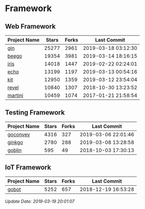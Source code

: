 # Framework

## Web Framework

| Project Name | Stars | Forks | Last Commit |
| ------------ | ----- | ----- | ----------- |
| [gin](https://github.com/gin-gonic/gin) | 25277 | 2961 | 2019-03-18 03:12:30 |
| [beego](https://github.com/astaxie/beego) | 19354 | 3981 | 2019-03-14 18:16:15 |
| [iris](https://github.com/kataras/iris) | 14018 | 1447 | 2019-02-22 02:24:01 |
| [echo](https://github.com/labstack/echo) | 13199 | 1197 | 2019-03-13 00:54:16 |
| [kit](https://github.com/go-kit/kit) | 12950 | 1359 | 2019-03-12 23:54:04 |
| [revel](https://github.com/revel/revel) | 10840 | 1307 | 2018-10-30 13:23:52 |
| [martini](https://github.com/go-martini/martini) | 10459 | 1074 | 2017-01-21 21:58:54 |

## Testing Framework

| Project Name | Stars | Forks | Last Commit |
| ------------ | ----- | ----- | ----------- |
| [goconvey](https://github.com/smartystreets/goconvey) | 4316 | 327 | 2019-03-06 22:01:46 |
| [ginkgo](https://github.com/onsi/ginkgo) | 2780 | 288 | 2019-03-08 13:28:58 |
| [goblin](https://github.com/franela/goblin) | 595 | 49 | 2018-10-03 17:30:13 |

## IoT Framework

| Project Name | Stars | Forks | Last Commit |
| ------------ | ----- | ----- | ----------- |
| [gobot](https://github.com/hybridgroup/gobot) | 5252 | 657 | 2018-12-19 16:53:28 |

*Update Date: 2019-03-19 20:01:07*